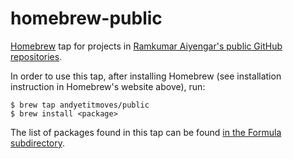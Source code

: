 # homebrew-public

[Homebrew](http://brew.sh) tap for projects in [Ramkumar Aiyengar's public GitHub repositories](https://github.com/andyetitmoves).

In order to use this tap, after installing Homebrew (see installation instruction in Homebrew's website above), run:

    $ brew tap andyetitmoves/public
    $ brew install <package>

The list of packages found in this tap can be found [in the Formula subdirectory](Formula).
